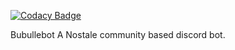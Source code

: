 
[![Codacy Badge](https://api.codacy.com/project/badge/Grade/8d2ea1d6b083488d9ca09fbd6acac76e)](https://app.codacy.com/gh/Eadroma/Bubulle-bot?utm_source=github.com&utm_medium=referral&utm_content=Eadroma/Bubulle-bot&utm_campaign=Badge_Grade)

Bubullebot
A Nostale community based discord bot.
